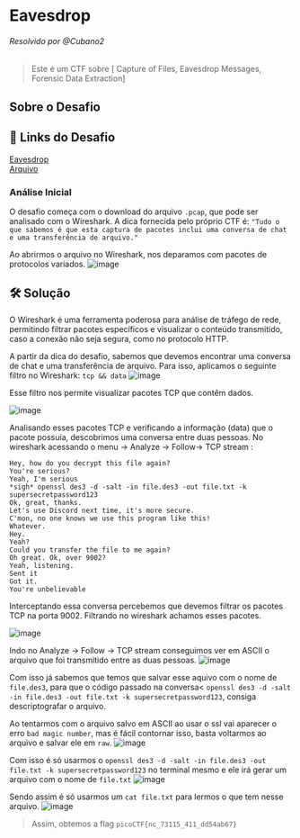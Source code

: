 # Eavesdrop
###### Resolvido por @Cubano2
> Este é um CTF sobre [ Capture of Files, Eavesdrop Messages, Forensic Data Extraction]  

## Sobre o Desafio  


## 🔗 Links do Desafio
[Eavesdrop](https://play.picoctf.org/practice/challenge/264) <br>
[Arquivo](https://artifacts.picoctf.net/c/134/capture.flag.pcap) <br>

### Análise Inicial
O desafio começa com o download do arquivo ```.pcap```, que pode ser analisado com o Wireshark. A dica fornecida pelo próprio CTF é:
```"Tudo o que sabemos é que esta captura de pacotes inclui uma conversa de chat e uma transferência de arquivo."```

Ao abrirmos o arquivo no Wireshark, nos deparamos com pacotes de protocolos variados.
![image](https://github.com/user-attachments/assets/47371886-e51a-4e75-ba2d-fae2e82ac28f)

## 🛠️ Solução  
O Wireshark é uma ferramenta poderosa para análise de tráfego de rede, permitindo filtrar pacotes específicos e visualizar o conteúdo transmitido, caso a conexão não seja segura, como no protocolo HTTP.

A partir da dica do desafio, sabemos que devemos encontrar uma conversa de chat e uma transferência de arquivo. Para isso, aplicamos o seguinte filtro no Wireshark: ```tcp && data```
![image](https://github.com/user-attachments/assets/1c7dc7c3-3448-457a-aec6-7f93e25a4947)

Esse filtro nos permite visualizar pacotes TCP que contêm dados.

![image](https://github.com/user-attachments/assets/66027c1a-4542-4512-bf9c-bc4f073e998b)


Analisando esses pacotes TCP e verificando a informação (data) que o pacote possuía, descobrimos uma conversa entre duas pessoas.
No wireshark acessando o menu -> Analyze -> Follow-> TCP stream :
```
Hey, how do you decrypt this file again?
You're serious?
Yeah, I'm serious
*sigh* openssl des3 -d -salt -in file.des3 -out file.txt -k supersecretpassword123
Ok, great, thanks.
Let's use Discord next time, it's more secure.
C'mon, no one knows we use this program like this!
Whatever.
Hey.
Yeah?
Could you transfer the file to me again?
Oh great. Ok, over 9002?
Yeah, listening.
Sent it
Got it.
You're unbelievable
```

Interceptando essa conversa percebemos que devemos filtrar os pacotes TCP na porta 9002. Filtrando no wireshark achamos esses pacotes.

![image](https://github.com/user-attachments/assets/a7d28e42-98a3-4a69-a947-c21c4a86481c)

Indo no Analyze -> Follow -> TCP stream conseguimos ver em ASCII o arquivo que foi transmitido entre as duas pessoas.
![image](https://github.com/user-attachments/assets/9912adf6-545f-4562-93db-c647ecb8d724)

Com isso já sabemos que temos que salvar esse aquivo com o nome de ```file.des3```, para que o código passado na conversa< ```openssl des3 -d -salt -in file.des3 -out file.txt -k supersecretpassword123```, consiga descriptografar o arquivo.

Ao tentarmos com o arquivo salvo em ASCII ao usar o ssl vai aparecer o erro ```bad magic number```, mas é fácil contornar isso, basta voltarmos ao arquivo e salvar ele em ```raw```.
![image](https://github.com/user-attachments/assets/b666d6f4-76e1-49a9-9330-d6442a05226c)

Com isso é só usarmos o ```openssl des3 -d -salt -in file.des3 -out file.txt -k supersecretpassword123``` no terminal mesmo e ele irá gerar um arquivo com o nome de ```file.txt```
![image](https://github.com/user-attachments/assets/0bb69bdb-31e3-4c36-93f8-12263223be04)

Sendo assim é só usarmos um ```cat file.txt``` para lermos o que tem nesse arquivo.
![image](https://github.com/user-attachments/assets/e7c77cb5-c691-43d2-bb0d-73ae07232dca)


> Assim, obtemos a flag `picoCTF{nc_73115_411_dd54ab67} `
